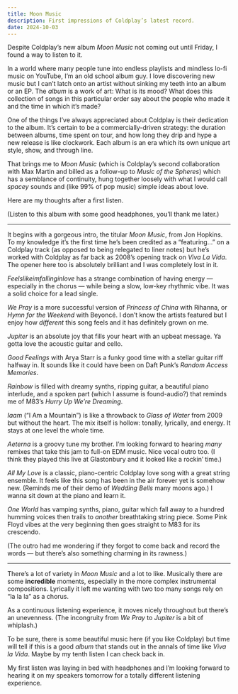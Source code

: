 ```yaml
---
title: Moon Music
description: First impressions of Coldplay’s latest record.
date: 2024-10-03
---
```


Despite Coldplay’s new album _Moon Music_ not coming out until Friday, I found a way to listen to it.

In a world where many people tune into endless playlists and mindless lo-fi music on YouTube, I’m an old school album guy. I love discovering new music but I can’t latch onto an artist without sinking my teeth into an album or an EP. The _album_ is a work of art: What is its mood? What does this collection of songs in this particular order say about the people who made it and the time in which it’s made?

One of the things I’ve always appreciated about Coldplay is their dedication to the album. It’s certain to be a commercially-driven strategy: the duration between albums, time spent on tour, and how long they drip and hype a new release is like clockwork. Each album is an era which its own unique art style, show, and through line.

That brings me to _Moon Music_ (which is Coldplay’s second collaboration with Max Martin and billed as a follow-up to _Music of the Spheres_) which has a semblance of continuity, hung together loosely with what I would call _spacey_ sounds and (like 99% of pop music) simple ideas about love.

Here are my thoughts after a first listen.

(Listen to this album with some good headphones, you’ll thank me later.)

---

It begins with a gorgeous intro, the titular _Moon Music_, from Jon Hopkins. To my knowledge it’s the first time he’s been credited as a “featuring…” on a Coldplay track (as opposed to being relegated to liner notes) but he’s worked with Coldplay as far back as 2008’s opening track on _Viva La Vida_. The opener here too is absolutely brilliant and I was completely lost in it.

_Feelslikeimfallinginlove_ has a strange combination of having energy — especially in the chorus — while being a slow, low-key rhythmic vibe. It was a solid choice for a lead single.

_We Pray_ is a more successful version of _Princess of China_ with Rihanna, or _Hymn for the Weekend_ with Beyoncé. I don’t know the artists featured but I enjoy how _different_ this song feels and it has definitely grown on me.

_Jupiter_ is an absolute joy that fills your heart with an upbeat message. Ya gotta love the acoustic guitar and cello.

_Good Feelings_ with Arya Starr is a funky good time with a stellar guitar riff halfway in. It sounds like it could have been on Daft Punk’s _Random Access Memories_.

_Rainbow_ is filled with dreamy synths, ripping guitar, a beautiful piano interlude, and a spoken part (which I assume is found-audio?) that reminds me of M83’s _Hurry Up We’re Dreaming_.

_Iaam_ (“I Am a Mountain”) is like a throwback to _Glass of Water_ from 2009 but without the heart. The mix itself is hollow: tonally, lyrically, and energy. It stays at one level the whole time.

_Aeterna_ is a groovy tune my brother. I’m looking forward to hearing _many_ remixes that take this jam to full-on EDM music. Nice vocal outro too. (I think they played this live at Glastonbury and it looked like a rockin’ time.)

_All My Love_ is a classic, piano-centric Coldplay love song with a great string ensemble. It feels like this song has been in the air forever yet is somehow new. (Reminds me of their demo of _Wedding Bells_ many moons ago.) I wanna sit down at the piano and learn it.

_One World_ has vamping synths, piano, guitar which fall away to a hundred humming voices then trails to _another_ breathtaking string piece. Some Pink Floyd vibes at the very beginning then goes straight to M83 for its crescendo.

(The outro had me wondering if they forgot to come back and record the words — but there’s also something charming in its rawness.)

---

There’s a lot of variety in _Moon Music_ and a lot to like. Musically there are some **incredible** moments, especially in the more complex instrumental compositions. Lyrically it left me wanting with two too many songs rely on “la la la” as a chorus.

As a continuous listening experience, it moves nicely throughout but there’s an unevenness. (The incongruity from _We Pray_ to _Jupiter_ is a bit of whiplash.)

To be sure, there is some beautiful music here (if you like Coldplay) but time will tell if this is a good _album_ that stands out in the annals of time like _Viva la Vida_. Maybe by my tenth listen I can check back in.

My first listen was laying in bed with headphones and I’m looking forward to hearing it on my speakers tomorrow for a totally different listening experience.